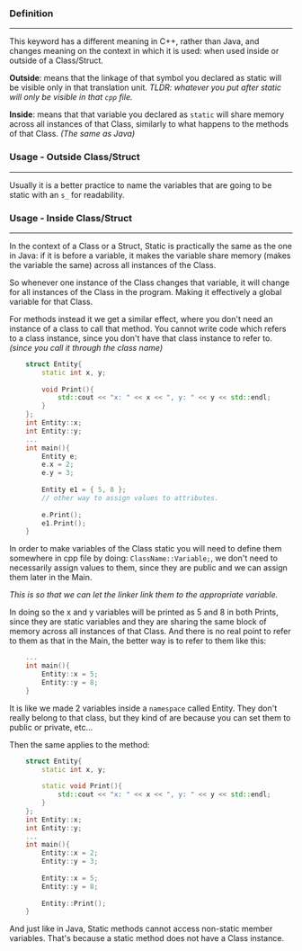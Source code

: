 ### Definition
---
This keyword has a different meaning in C++, rather than Java, and changes meaning on the context in which it is used: when used inside or outside of a Class/Struct.

**Outside**: means that the linkage of that symbol you declared as static will be visible only in that translation unit. *$TLDR$: whatever you put after static will only be visible in that `cpp` file.*

**Inside**: means that that variable you declared as `static` will share memory across all instances of that Class, similarly to what happens to the methods of that Class. *(The same as Java)*
### Usage - Outside Class/Struct
---
Usually it is a better practice to name the variables that are going to be static with an `s_` for readability.
### Usage - Inside Class/Struct
---
In the context of a Class or a Struct, Static is practically the same as the one in Java: if it is before a variable, it makes the variable share memory (makes the variable the same) across all instances of the Class.

So whenever one instance of the Class changes that variable, it will change for all instances of the Class in the program. Making it effectively a global variable for that Class.

For methods instead it we get a similar effect, where you don't need an instance of a class to call that method. You cannot write code which refers to a class instance, since you don't have that class instance to refer to. *(since you call it through the class name)*

```cpp
	struct Entity{
		static int x, y;
		
		void Print(){
			std::cout << "x: " << x << ", y: " << y << std::endl;
		}
	};
	int Entity::x;
	int Entity::y;
	...
	int main(){
		Entity e;
		e.x = 2;
		e.y = 3;
		
		Entity e1 = { 5, 8 }; 
		// other way to assign values to attributes.
		
		e.Print();
		e1.Print();
	}
```

In order to make variables of the Class static you will need to define them somewhere in cpp file by doing: `ClassName::Variable;`, we don't need to necessarily assign values to them, since they are public and we can assign them later in the Main.

*This is so that we can let the linker link them to the appropriate variable.*

In doing so the x and y variables will be printed as 5 and 8 in both Prints, since they are static variables and they are sharing the same block of memory across all instances of that Class. And there is no real point to refer to them as that in the Main, the better way is to refer to them like this:

```cpp
	...
	int main(){
		Entity::x = 5;
		Entity::y = 8;
	}
```

It is like we made 2 variables inside a `namespace` called Entity. They don't really belong to that class, but they kind of are because you can set them to public or private, etc...

Then the same applies to the method: 

```cpp
	struct Entity{
		static int x, y;
		
		static void Print(){
			std::cout << "x: " << x << ", y: " << y << std::endl;
		}
	};
	int Entity::x;
	int Entity::y;
	...
	int main(){
		Entity::x = 2;
		Entity::y = 3;
		
		Entity::x = 5;
		Entity::y = 8;
		
		Entity::Print();
	}
```

And just like in Java, Static methods cannot access non-static member variables. That's because a static method does not have a Class instance.
